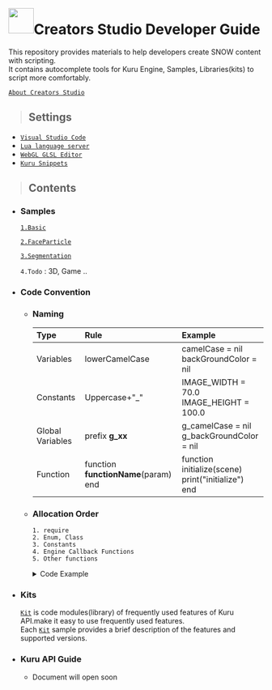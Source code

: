 <img src="https://avatars.githubusercontent.com/u/80811212?v=4"
style="float: left; height: 50px;"/> 
# Creators Studio Developer Guide
This repository provides materials to help developers create SNOW content with scripting.   
It contains autocomplete tools for Kuru Engine, Samples, Libraries(kits) to script more comfortably.  

[`About Creators Studio`](http://creatorsstudio.snow.me/)

>## Settings
- [`Visual Studio Code`](https://code.visualstudio.com/)
- [`Lua language server`](https://marketplace.visualstudio.com/items?itemName=sumneko.lua)
- [`WebGL GLSL Editor`](https://marketplace.visualstudio.com/items?itemName=raczzalan.webgl-glsl-editor)  
- [`Kuru Snippets`](../tools)

>## Contents

* ### Samples
  [`1.Basic`](Samples/01_basic)

  [`2.FaceParticle`](Samples/02_faceparticle)

  [`3.Segmentation`](Samples/03_segmentation)

  `4.Todo` : 3D, Game .. 

* ### Code Convention
  * ### Naming  
     |Type|Rule|Example|
     |:-|:-|:-|
     |Variables|lowerCamelCase|camelCase = nil<br>backGroundColor = nil|
     |Constants|Uppercase+"_"|IMAGE_WIDTH = 70.0<br>IMAGE_HEIGHT = 100.0|
     |Global Variables|prefix **g_xx**|g_camelCase = nil<br>g_backGroundColor = nil|
     |Function|function **functionName**(param)<br>end|function initialize(scene)<br>print("initialize")<br>end|

  
  * ### Allocation Order
    `1. require`  
    `2. Enum, Class`  
    `3. Constants`  
    `4. Engine Callback Functions`  
    `5. Other functions`  

    <details>  
    <summary>Code Example</summary>  

    ```lua
    --1. require
    require "KuruNodeKit/KuruNodeKit.lua"

    --2. Enum, Class
    GameState = {
    READY = 1,
    READY_TO_START = 2,
    PLAYING = 3,
    FAIL = 4,
    SUCCESS = 5
    }

    Game = {
    scene = nil,
    state = GameState.READY,
    score = 0,
    }

    --3. Constants
    MAX_COUNT = 3

    --4. Engine Callback Functions
    function initialize(scene)
      print("initialize")
    end


    function frameReady(scene)
      print("frameReady")
    end

    function finalize(scene)
      print("finalize")
    end

    --5. Other Functions
    function myFunction()
      print("myFunction")
    end
    ```
    </details>

* ### Kits
  [`Kit`](Libraries) is code modules(library) of frequently used features of Kuru API.make it easy to use frequently used features.  
  Each [`Kit`](Libraries) sample provides a brief description of the features and supported versions.

* ### Kuru API Guide
  - Document will open soon